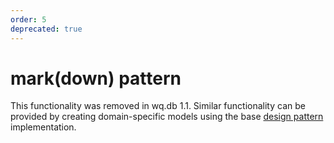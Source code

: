 ```yaml
---
order: 5
deprecated: true
---
```


mark(down) pattern
================

This functionality was removed in wq.db 1.1.  Similar functionality can be provided by creating domain-specific models using the base [design pattern] implementation.

[design pattern]: https://wq.io/docs/about-patterns
